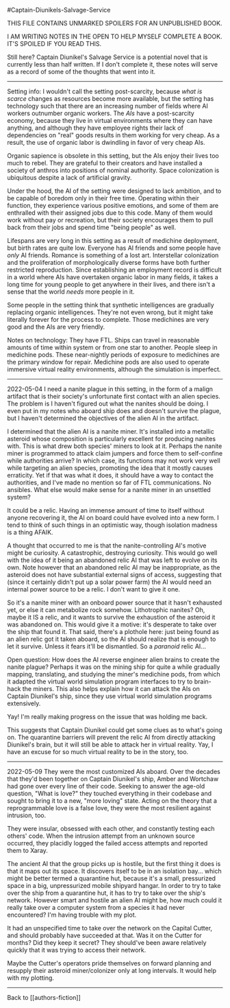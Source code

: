 #Captain-Diunikels-Salvage-Service

THIS FILE CONTAINS UNMARKED SPOILERS FOR AN UNPUBLISHED BOOK.

I AM WRITING NOTES IN THE OPEN TO HELP MYSELF COMPLETE A BOOK.  IT'S SPOILED IF YOU READ THIS.

Still here?  Captain Diunikel's Salvage Service is a potential novel that is currently less than half written.  If I don't complete it, these notes will serve as a record of some of the thoughts that went into it.

---
Setting info:
I wouldn't call the setting post-scarcity, because *what is scarce* changes as resources become more available, but the setting has technology such that there are an increasing number of fields where AI workers outnumber organic workers.  The *AIs* have a post-scarcity economy, because they live in virtual environments where they can have anything, and although they have employee rights their lack of dependencies on "real" goods results in them working for very cheap.  As a result, the use of organic labor is dwindling in favor of very cheap AIs.

Organic sapience is obsolete in this setting, but the AIs enjoy their lives too much to rebel.  They are grateful to their creators and have installed a society of anthros into positions of nominal authority.  Space colonization is ubiquitous despite a lack of artificial gravity.

Under the hood, the AI of the setting were designed to lack ambition, and to be capable of boredom only in their free time.  Operating within their function, they experience various positive emotions, and some of them are enthralled with their assigned jobs due to this code.  Many of them would work without pay or recreation, but their society encourages them to pull back from their jobs and spend time "being people" as well.

Lifespans are very long in this setting as a result of medichine deployment, but birth rates are quite low.  Everyone has AI friends and some people have *only* AI friends.  Romance is something of a lost art.  Interstellar colonization and the proliferation of morphologically diverse forms have both further restricted reproduction.  Since establishing an employment record is difficult in a world where AIs have overtaken organic labor in many fields, it takes a long time for young people to get anywhere in their lives, and there isn't a sense that the world *needs* more people in it.

Some people in the setting think that synthetic intelligences are gradually replacing organic intelligences.  They're not even wrong, but it might take literally forever for the process to complete.  Those medichines are very good and the AIs are very friendly.

Notes on technology:
They have FTL.  Ships can travel in reasonable amounts of time within system or from one star to another.
People sleep in medichine pods.  These near-nightly periods of exposure to medichines are the primary window for repair.
Medichine pods are also used to operate immersive virtual reality environments, although the simulation is imperfect.

---
2022-05-04
I need a nanite plague in this setting, in the form of a malign artifact that is their society's unfortunate first contact with an alien species.  The problem is I haven't figured out what the nanites should be doing.  I even put in my notes who aboard ship does and doesn't survive the plague, but I haven't determined the objectives of the alien AI in the artifact.

I determined that the alien AI is a nanite miner.  It's installed into a metallic asteroid whose composition is particularly excellent for producing nanites with.  This is what drew both species' miners to look at it.  Perhaps the nanite miner is programmed to attack claim jumpers and force them to self-confine while authorities arrive?  In which case, its functions may not work very well while targeting an alien species, promoting the idea that it mostly causes erraticity.  Yet if that was what it does, it should have a way to contact the authorities, and I've made no mention so far of FTL communications.  No ansibles.  What else would make sense for a nanite miner in an unsettled system?

It could be a relic.  Having an immense amount of time to itself without anyone recovering it, the AI on board could have evolved into a new form.  I tend to think of such things in an optimistic way, though isolation madness is a thing AFAIK.

A thought that occurred to me is that the nanite-controlling AI's motive might be curiosity.  A catastrophic, destroying curiosity.  This would go well with the idea of it being an abandoned relic AI that was left to evolve on its own.  Note however that an abandoned relic AI may be inappropriate, as the asteroid does not have substantial external signs of access, suggesting that (since it certainly didn't put up a solar power farm) the AI would need an internal power source to be a relic.  I don't want to give it one.

So it's a nanite miner with an onboard power source that it hasn't exhausted yet, or else it can metabolize rock somehow.  Lithotrophic nanites?  Oh, maybe it IS a relic, and it wants to survive the exhaustion of the asteroid it was abandoned on.  This would give it a motive: it's desperate to take over the ship that found it.  That said, there's a plothole here: just being found as an alien relic got it taken aboard, so the AI should realize that is enough to let it survive.  Unless it fears it'll be dismantled.  So a *paranoid* relic AI...

Open question:  How does the AI reverse engineer alien brains to create the nanite plague?  Perhaps it was on the mining ship for quite a while gradually mapping, translating, and studying the miner's medichine pods, from which it adapted the virtual world simulation program interfaces to try to brain-hack the miners.  This also helps explain how it can attack the AIs on Captain Diunikel's ship, since they use virtual world simulation programs extensively.

Yay!  I'm really making progress on the issue that was holding me back.

This suggests that Captain Diunikel could get some clues as to what's going on.  The quarantine barriers will prevent the relic AI from directly attacking Diunikel's brain, but it will still be able to attack her in virtual reality.  Yay, I have an excuse for so much virtual reality to be in the story, too.

---
2022-05-09
They were the most customized AIs aboard.  Over the decades that they'd been together on Captain Diunikel's ship, Amber and Wortchaw had gone over every line of their code.  Seeking to answer the age-old question, "What is love?" they touched everything in their codebase and sought to bring it to a new, "more loving" state.  Acting on the theory that a reprogrammable love is a false love, they were the most resilient against intrusion, too.

They were insular, obsessed with each other, and constantly testing each others' code.  When the intrusion attempt from an unknown source occurred, they placidly logged the failed access attempts and reported them to Xaray.

The ancient AI that the group picks up is hostile, but the first thing it does is that it maps out its space.  It discovers itself to be in an isolation bay...  which might be better termed a quarantine hut, because it's a small, pressurized space in a big, unpressurized mobile shipyard hangar.  In order to try to take over the ship from a quarantine hut, it has to try to take over the ship's network.  However smart and hostile an alien AI might be, how much could it really take over a computer system from a species it had never encountered?  I'm having trouble with my plot.

It had an unspecified time to take over the network on the Capital Cutter, and should probably have succeeded at that.  Was it on the Cutter for months?  Did they keep it secret?  They should've been aware relatively quickly that it was trying to access their network.

Maybe the Cutter's operators pride themselves on forward planning and resupply their asteroid miner/colonizer only at long intervals.  It would help with my plotting.

---
Back to [[authors-fiction]]